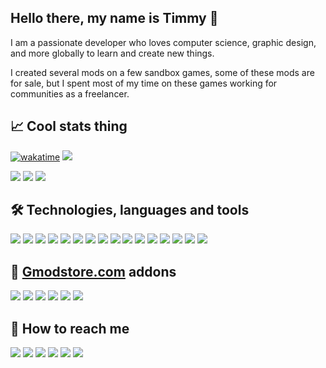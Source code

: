 ## Hello there, my name is Timmy 👋
<p>I am a passionate developer who loves computer science, graphic design, and more globally to learn and create new things.</p>
<p>I created several mods on a few sandbox games, some of these mods are for sale, but I spent most of my time on these games working for communities as a freelancer.</p>
 
## 📈 Cool stats thing
[![wakatime](https://wakatime.com/badge/user/82906db0-5de5-44ab-a813-73c42b06725a.svg)](https://wakatime.com/@82906db0-5de5-44ab-a813-73c42b06725a)
![](https://komarev.com/ghpvc/?username=Timmy-the-nobody)

<!-- [![github](https://img.shields.io/github/followers/Timmy-the-nobody?logo=github)](https://github.com/Timmy-the-nobody?tab=followers) -->
<!-- <img src="https://github-readme-stats.vercel.app/api/top-langs/?username=Timmy-the-nobody&layout=compact&count_private=true&show_icons=true&theme=github_dark&include_all_commits=true"> -->

<img src="https://github-readme-stats.vercel.app/api?username=Timmy-the-nobody&count_private=true&show_icons=true&theme=github_dark">
<img src="https://github-readme-streak-stats.herokuapp.com/?user=Timmy-the-nobody&theme=github-dark-blue">

<img src="https://activity-graph.herokuapp.com/graph?username=Timmy-the-nobody&theme=react-dark&hide_border=true&area=true">

## 🛠️ Technologies, languages and tools
<!-- ![](https://img.shields.io/badge/Windows-1c2f45?logo=Windows)
![](https://img.shields.io/badge/Android-1c2f45?logo=Android) -->

![](https://img.shields.io/badge/Lua-1c2f45?logo=Lua)
![](https://img.shields.io/badge/JavaScript-1c2f45?logo=JavaScript)
![](https://img.shields.io/badge/HTML-1c2f45?logo=HTML5)
![](https://img.shields.io/badge/CSS-1c2f45?logo=CSS3)
![](https://img.shields.io/badge/MySQL-1c2f45?logo=MySQL)
![](https://img.shields.io/badge/PostgreSQL-1c2f45?logo=PostgreSQL)
![](https://img.shields.io/badge/SQLite-1c2f45?logo=SQLite)
![](https://img.shields.io/badge/Unreal_Engine-1c2f45?logo=UnrealEngine)
![](https://img.shields.io/badge/Visual_Studio_Code-1c2f45?logo=VisualStudioCode)
![](https://img.shields.io/badge/Git-1c2f45?logo=Git)
![](https://img.shields.io/badge/GitHub-1c2f45?logo=GitHub)
![](https://img.shields.io/badge/GitLab-1c2f45?logo=GitLab)
![](https://img.shields.io/badge/GitKraken-1c2f45?logo=GitKraken)
![](https://img.shields.io/badge/WakaTime-1c2f45?logo=WakaTime)
![](https://img.shields.io/badge/GIMP-1c2f45?logo=GIMP)
![](https://img.shields.io/badge/Ableton_Live-1c2f45?logo=AbletonLive)


## 🛒 [Gmodstore.com](https://www.gmodstore.com/users/timmythenobody/addons) addons
[![](https://img.shields.io/badge/🍇_Winemaking_System-1c2f45)](https://www.gmodstore.com/market/view/winemaking-system)
[![](https://img.shields.io/badge/🚧_VMS_System-1c2f45)](https://www.gmodstore.com/market/view/7421)
[![](https://img.shields.io/badge/📠_OnePrint-1c2f45)](https://www.gmodstore.com/market/view/7320)
[![](https://img.shields.io/badge/⌚_GSmartWatch-1c2f45)](https://www.gmodstore.com/market/view/gsmartwatch-unique-and-customizable-watches-for-your-server)
[![](https://img.shields.io/badge/💸_Cash_Logistics_System-1c2f45)](https://www.gmodstore.com/market/view/ultimate-brinks-system-ubs)
[![](https://img.shields.io/badge/🐝_Beekeeping_System-1c2f45)](https://www.gmodstore.com/market/view/beekeeping-system)

## 🔎 How to reach me
[![](https://img.shields.io/badge/E--Mail-1c2f45?logo=Gmail)](mailto:timmy.the.nobody@gmail.com)
[![](https://img.shields.io/badge/GitLab-1c2f45?logo=GitLab)](https://gitlab.com/timmy.the.nobody)
[![](https://img.shields.io/badge/Steam-1c2f45?logo=Steam)](https://steamcommunity.com/id/timmythenobody)
[![](https://img.shields.io/badge/Discord-1c2f45?logo=Discord)](https://discordapp.com/users/317885698747400194)
[![](https://img.shields.io/badge/YouTube-1c2f45?logo=YouTube)](https://www.youtube.com/channel/UCxGjRU8uZkj7oK8Tv22aC7A/featured)
[![](https://img.shields.io/badge/Twitch-1c2f45?logo=Twitch)](https://www.twitch.tv/timmythenobody)

<!--[![ko-fi](https://ko-fi.com/img/githubbutton_sm.svg)](https://ko-fi.com/Y8Y76Q9RC)-->
